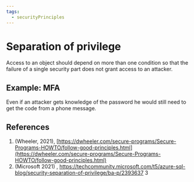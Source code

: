 ```yaml
---
tags:
  - securityPrinciples
---
```


# Separation of privilege

Access to an object should depend on more than one condition so that the failure of a single security part does not grant access to an attacker.
## Example: MFA 
Even if an attacker gets knowledge of the password he would still need to get the code from a phone message.
## References
1. (Wheeler, 2021), [https://dwheeler.com/secure-programs/Secure-Programs-HOWTO/follow-good-principles.html](https://dwheeler.com/secure-programs/Secure-Programs-HOWTO/follow-good-principles.html) 
2. (Microsoft 2021) , https://techcommunity.microsoft.com/t5/azure-sql-blog/security-separation-of-privilege/ba-p/2393637 
3